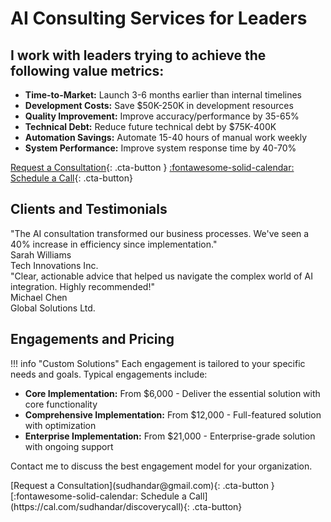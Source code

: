 # AI Consulting Services for Leaders

## I work with leaders trying to achieve the following value metrics:

- **Time-to-Market:** Launch 3-6 months earlier than internal timelines
- **Development Costs:** Save $50K-250K in development resources
- **Quality Improvement:** Improve accuracy/performance by 35-65%
- **Technical Debt:** Reduce future technical debt by $75K-400K
- **Automation Savings:** Automate 15-40 hours of manual work weekly
- **System Performance:** Improve system response time by 40-70%

[Request a Consultation](mailto:sudhandar@gmail.com){: .cta-button }
[:fontawesome-solid-calendar: Schedule a Call](https://cal.com/sudhandar/discoverycall){: .cta-button}

## Clients and Testimonials

<div class="testimonial" markdown>
"The AI consultation transformed our business processes. We've seen a 40% increase in efficiency since implementation."

<div class="testimonial-author">Sarah Williams</div>
<div class="testimonial-company">Tech Innovations Inc.</div>
</div>

<div class="testimonial" markdown>
"Clear, actionable advice that helped us navigate the complex world of AI integration. Highly recommended!"

<div class="testimonial-author">Michael Chen</div>
<div class="testimonial-company">Global Solutions Ltd.</div>
</div>

## Engagements and Pricing

!!! info "Custom Solutions"
    Each engagement is tailored to your specific needs and goals. Typical engagements include:

- **Core Implementation:** From $6,000 - Deliver the essential solution with core functionality
- **Comprehensive Implementation:** From $12,000 - Full-featured solution with optimization
- **Enterprise Implementation:** From $21,000 - Enterprise-grade solution with ongoing support

Contact me to discuss the best engagement model for your organization.

<div class="button-group" markdown>
[Request a Consultation](sudhandar@gmail.com){: .cta-button }
[:fontawesome-solid-calendar: Schedule a Call](https://cal.com/sudhandar/discoverycall){: .cta-button}
</div> 